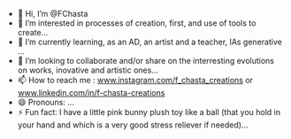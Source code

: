 - 👋 Hi, I’m @FChasta
- 👀 I’m interested in processes of creation, first, and use of tools to create...
- 🌱 I’m currently learning, as an AD, an artist and a teacher, IAs generative ...
- 💞️ I’m looking to collaborate and/or share on the interresting evolutions on works, inovative and artistic ones...
- 📫 How to reach me : www.instagram.com/f_chasta_creations or www.linkedin.com/in/f-chasta-creations
- 😄 Pronouns: ...
- ⚡ Fun fact: I have a little pink bunny plush toy like a ball (that you hold in your hand and which is a very good stress reliever if needed)...

<!---
FChasta/FChasta is a ✨ special ✨ repository because its `README.md` (this file) appears on your GitHub profile.
You can click the Preview link to take a look at your changes.
--->
